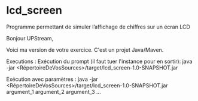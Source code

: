 # lcd_screen
Programme permettant de simuler l’affichage de chiffres sur un écran LCD

Bonjour UPStream,

Voici ma version de votre exercice.
C'est un projet Java/Maven.

Executions :
Exécution du prompt (il faut tuer l'instance pour en sortir):
java -jar <RépertoireDeVosSources>/target/lcd_screen-1.0-SNAPSHOT.jar

Exécution avec paramètres :
java -jar <RépertoireDeVosSources>/target/lcd_screen-1.0-SNAPSHOT.jar argument_1 argument_2 argument_3 ...
